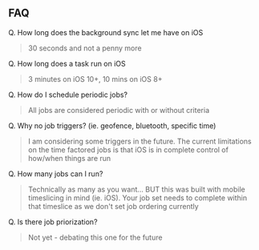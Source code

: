 ## FAQ

Q. How long does the background sync let me have on iOS

> 30 seconds and not a penny more

Q. How long does a task run on iOS

> 3 minutes on iOS 10+, 10 mins on iOS 8+

Q. How do I schedule periodic jobs?

> All jobs are considered periodic with or without criteria

Q. Why no job triggers? (ie. geofence, bluetooth, specific time)

> I am considering some triggers in the future. The current limitations on the time factored jobs is that iOS is in complete control of how/when things are run

Q. How many jobs can I run?

> Technically as many as you want... BUT this was built with mobile timeslicing in mind (ie. iOS).  Your job set needs to complete within that timeslice as we don't set job ordering currently

Q. Is there job priorization?

> Not yet - debating this one for the future